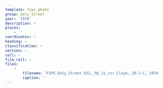 ```yaml
---
template: fsps_photo
group: Daly_Street
year: '1978'
description: ~
places:
    - ''
coordinates: ~
heading: ~
classification: ~
section: ~
cell: ~
film_roll: ~
files:
    -
        filename: 'FSPS_Daly_Street_032,_No_31_cnr_Lloyd,_20-2-C,_1978.png'
        caption: ''
---
```

